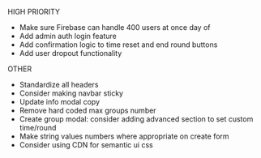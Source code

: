 HIGH PRIORITY

- Make sure Firebase can handle 400 users at once day of
- Add admin auth login feature
- Add confirmation logic to time reset and end round buttons
- Add user dropout functionality

OTHER

- Standardize all headers
- Consider making navbar sticky
- Update info modal copy
- Remove hard coded max groups number
- Create group modal: consider adding advanced section to set custom time/round
- Make string values numbers where appropriate on create form
- Consider using CDN for semantic ui css
